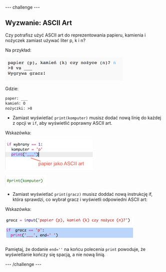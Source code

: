 --- challenge ---

## Wyzwanie: ASCII Art

Czy potrafisz użyć ASCII art do reprezentowania papieru, kamienia i nożyczek zamiast używać liter p, k i n?

Na przykład:

![screenshot](images/rps-ascii-challenge.png)

Gdzie:

    paper: ___
    kamień: O
    nożyczki: >8
    

+ Zamiast wyświetlać `print(komputer)` musisz dodać nową linię do każdej z opcji w `if`, aby wyświetlić poprawny ASCII art. 

Wskazówka:

![screenshot](images/rps-ascii-rock.png)

![screenshot](images/rps-comment-computer.png)

+ Zamiast wyświetlać `print(gracz)` musisz doddać nową instrukcję if, która sprawdzi, co wybrał gracz i wyświetli odpowiedni ASCII art:

Wskazówka:

![screenshot](images/rps-player-ascii.png)

Pamiętaj, że dodanie `end=''` na końcu polecenia `print` powoduje, że wyświetlanie kończy się spacją, a nie nową linią.

--- /challenge ---
